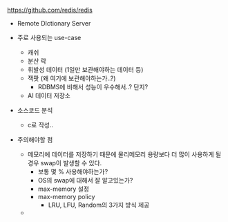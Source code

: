 
https://github.com/redis/redis


- Remote DIctionary Server

- 주로 사용되는 use-case
	- 캐쉬
	- 분산 락
	- 휘발성 데이터 (1일만 보관해야하는 데이터 등)
	- 잭팟 (왜 여기에 보관해야하는가..?)
		- RDBMS에 비해서 성능이 우수해서..? 단지?
	- AI 데이터 저장소

- 소스코드 분석
	- c로 작성..

- 주의해야할 점
	- 메모리에 데이터를 저장하기 때문에 물리메모리 용량보다 더 많이 사용하게 될 경우 swap이 발생할 수 있다.
		- 보통 몇 % 사용해야하는가?
		- OS의 swap에 대해서 잘 알고있는가?
		- max-memory 설정
		- max-memory policy
			- LRU, LFU, Random의 3가지 방식 제공
	- 